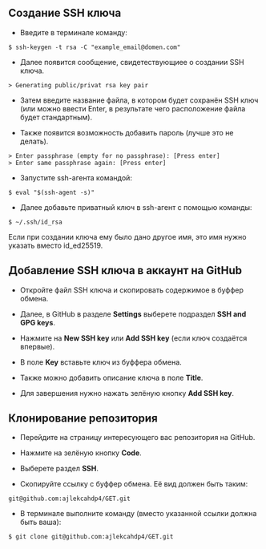 ## Создание SSH ключа
* Введите в терминале команду:
```
$ ssh-keygen -t rsa -C "example_email@domen.com"
```


* Далее появится сообщение, свидетествующиее о создании SSH ключа.
```
> Generating public/privat rsa key pair
```

* Затем введите название файла, в котором будет сохранён SSH ключ (или можно ввести Enter, в результате чего расположение файла будет стандартным).


* Также появится возможность добавить пароль (лучше это не делать).
```
> Enter passphrase (empty for no passphrase): [Press enter]
> Enter same passphrase again: [Press enter]
```

* Запустите ssh-агента командой:
```
$ eval "$(ssh-agent -s)"
```

* Далее добавьте приватный ключ в ssh-агент с помощью команды:
```
$ ~/.ssh/id_rsa
```
Если при создании ключа ему было дано другое имя, это имя нужно указать вместо id_ed25519.

## Добавление SSH ключа в аккаунт на GitHub

* Откройте файл SSH ключа и скопировать содержимое в буффер обмена.

* Далее, в GitHub в разделе **Settings** выберете подраздел **SSH and GPG keys**.

* Нажмите на **New SSH key** или **Add SSH key** (если ключ создаётся впервые).

* В поле **Key** вставьте ключ из буффера обмена.

* Также можно добавить описание ключа в поле **Title**.

* Для завершения нужно нажать зелёную кнопку **Add SSH key**.

## Клонирование репозитория

* Перейдите на страницу интересующего вас репозитория на GitHub.

* Нажмите на зелёную кнопку **Code**.

* Выберете раздел **SSH**.

* Скопируйте ссылку с буффер обмена. Её вид должен быть таким:

```
git@github.com:ajlekcahdp4/GET.git
```

* В терминале выполните команду (вместо указанной ссылки должна быть ваша):

```
$ git clone git@github.com:ajlekcahdp4/GET.git
```
